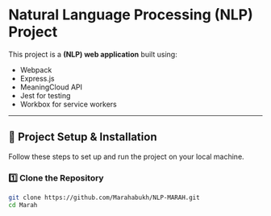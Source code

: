 # Natural Language Processing (NLP) Project

This project is a **(NLP) web application** built using:
- Webpack
- Express.js
- MeaningCloud API 
- Jest for testing
- Workbox for service workers

---

## 📌 **Project Setup & Installation**
Follow these steps to set up and run the project on your local machine.

### **1️⃣ Clone the Repository**
```sh
git clone https://github.com/Marahabukh/NLP-MARAH.git
cd Marah
